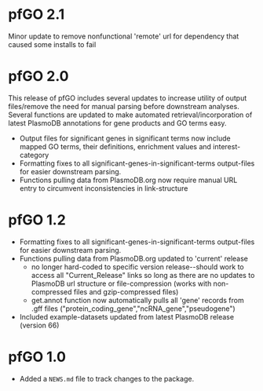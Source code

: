 # pfGO 2.1

Minor update to remove nonfunctional 'remote' url for dependency that caused some installs to fail

# pfGO 2.0

This release of pfGO includes several updates to increase utility of output files/remove the need for manual parsing before downstream analyses. Several functions are updated to make automated retrieval/incorporation of latest PlasmoDB annotations for gene products and GO terms easy.

* Output files for significant genes in significant terms now include mapped GO terms, their definitions, enrichment values and interest-category
* Formatting fixes to all significant-genes-in-significant-terms output-files for easier downstream parsing.
* Functions pulling data from PlasmoDB.org now require manual URL entry to circumvent inconsistencies in link-structure


# pfGO 1.2

* Formatting fixes to all significant-genes-in-significant-terms output-files for easier downstream parsing.
* Functions pulling data from PlasmoDB.org updated to 'current' release
    * no longer hard-coded to specific version release--should work to access all "Current_Release" links so long as there are no updates to PlasmoDB url structure or file-compression (works with non-compressed files and gzip-compressed files)
    * get.annot function now automatically pulls all 'gene' records from .gff files ("protein_coding_gene","ncRNA_gene","pseudogene")
* Included example-datasets updated from latest PlasmoDB release (version 66)


# pfGO 1.0

* Added a `NEWS.md` file to track changes to the package.
